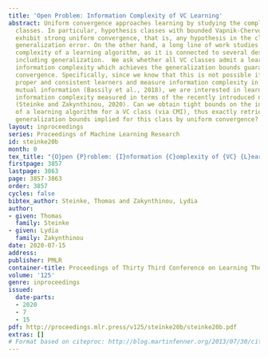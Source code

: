 ```yaml
---
title: 'Open Problem: Information Complexity of VC Learning'
abstract: Uniform convergence approaches learning by studying the complexity of hypothesis
  classes. In particular, hypothesis classes with bounded Vapnik-Chervonenkis dimension
  exhibit strong uniform convergence, that is, any hypothesis in the class has low
  generalization error. On the other hand, a long line of work studies the information
  complexity of a learning algorithm, as it is connected to several desired properties,
  including generalization.  We ask whether all VC classes admit a learner with low
  information complexity which achieves the generalization bounds guaranteed by uniform
  convergence. Specifically, since we know that this is not possible if we consider
  proper and consistent learners and measure information complexity in terms of the
  mutual information (Bassily et al., 2018), we are interested in learners with low
  information complexity measured in terms of the recently introduced notion of CMI
  (Steinke and Zakynthinou, 2020). Can we obtain tight bounds on the information complexity
  of a learning algorithm for a VC class (via CMI), thus exactly retrieving the known
  generalization bounds implied for this class by uniform convergence?
layout: inproceedings
series: Proceedings of Machine Learning Research
id: steinke20b
month: 0
tex_title: "{O}pen {P}roblem: {I}nformation {C}omplexity of {VC} {L}earning"
firstpage: 3857
lastpage: 3863
page: 3857-3863
order: 3857
cycles: false
bibtex_author: Steinke, Thomas and Zakynthinou, Lydia
author:
- given: Thomas
  family: Steinke
- given: Lydia
  family: Zakynthinou
date: 2020-07-15
address: 
publisher: PMLR
container-title: Proceedings of Thirty Third Conference on Learning Theory
volume: '125'
genre: inproceedings
issued:
  date-parts:
  - 2020
  - 7
  - 15
pdf: http://proceedings.mlr.press/v125/steinke20b/steinke20b.pdf
extras: []
# Format based on citeproc: http://blog.martinfenner.org/2013/07/30/citeproc-yaml-for-bibliographies/
---
```

